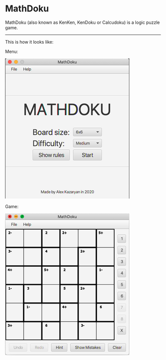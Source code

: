 # MathDoku
MathDoku (also known as KenKen, KenDoku or Calcudoku) is a logic puzzle game.
<hr>
<p> This is how it looks like: </p>

<p> Menu: </p>
<img src="https://raw.githubusercontent.com/alexkazar11/MathDoku/master/menu.png?token=ANM2CKAMRCO76N5ZHY6BHR26VAMGG">
<p> Game: </p>
<img src="https://raw.githubusercontent.com/alexkazar11/MathDoku/master/game.png?token=ANM2CKCKESN2MTGOYA7CHS26VALSK">
